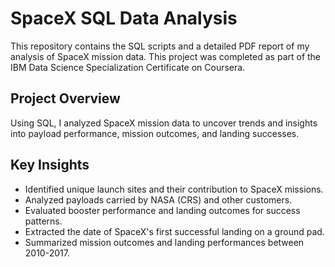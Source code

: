# SpaceX SQL Data Analysis 

This repository contains the SQL scripts and a detailed PDF report of my analysis of SpaceX mission data. This project was completed as part of the IBM Data Science Specialization Certificate on Coursera.

## Project Overview

Using SQL, I analyzed SpaceX mission data to uncover trends and insights into payload performance, mission outcomes, and landing successes.

## Key Insights

- Identified unique launch sites and their contribution to SpaceX missions.
- Analyzed payloads carried by NASA (CRS) and other customers.
- Evaluated booster performance and landing outcomes for success patterns.
- Extracted the date of SpaceX's first successful landing on a ground pad.
- Summarized mission outcomes and landing performances between 2010-2017.
